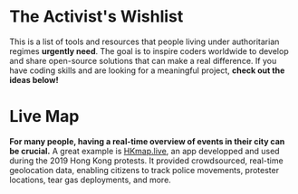 # The Activist's Wishlist
This is a list of tools and resources that people living under authoritarian regimes **urgently need**. The goal is to inspire coders worldwide to develop and share open-source solutions that can make a real difference.
If you have coding skills and are looking for a meaningful project, **check out the ideas below!**

# Live Map
**For many people, having a real-time overview of events in their city can be crucial.** A great example is [HKmap.live](https://en.wikipedia.org/wiki/HKmap.live), an app developped and used during the 2019 Hong Kong protests. It provided crowdsourced, real-time geolocation data, enabling citizens to track police movements, protester locations, tear gas deployments, and more.
